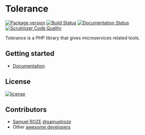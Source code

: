 # Tolerance

[![Package version](https://img.shields.io/packagist/v/sroze/tolerance.svg)](https://packagist.org/packages/sroze/tolerance)
[![Build Status](https://travis-ci.org/Tolerance/Tolerance.svg?branch=master)](https://travis-ci.org/Tolerance/Tolerance)
[![Documentation Status](https://readthedocs.org/projects/tolerance/badge/?version=latest)](http://tolerance.io/en/latest/?badge=latest)
[![Scrutinizer Code Quality](https://scrutinizer-ci.com/g/Tolerance/Tolerance/badges/quality-score.png?b=master)](https://scrutinizer-ci.com/g/Tolerance/Tolerance/?branch=master)

Tolerance is a PHP library that gives microservices related tools.

## Getting started

- [Documentation](http://tolerance.io)

## License

[![license](https://img.shields.io/badge/license-MIT-red.svg)](LICENSE)

## Contributors

- [Samuel ROZE](https://github.com/sroze) [@samuelroze](https://twitter.com/samuelroze)
- Other [awesome developers](https://github.com/Tolerance/Tolerance/graphs/contributors)
